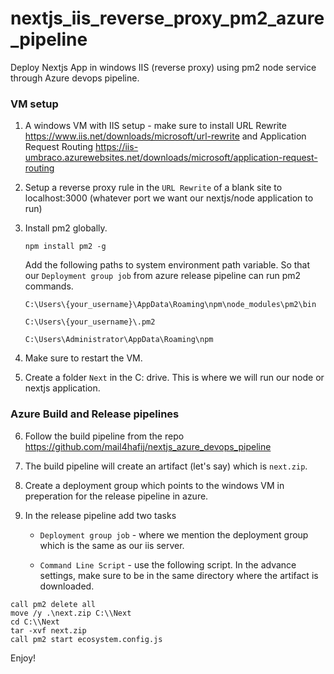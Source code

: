 # nextjs_iis_reverse_proxy_pm2_azure_pipeline
Deploy Nextjs App in windows IIS (reverse proxy) using pm2 node service through Azure devops pipeline.

### VM setup
1. A windows VM with IIS setup   - make sure to install URL Rewrite https://www.iis.net/downloads/microsoft/url-rewrite and Application Request Routing https://iis-umbraco.azurewebsites.net/downloads/microsoft/application-request-routing
2. Setup a reverse proxy rule in the ```URL Rewrite``` of a blank site to localhost:3000 (whatever port we want our nextjs/node application to run)
3. Install pm2 globally.

   ```npm install pm2 -g```
   
   Add the following paths to system environment path variable. So that our ```Deployment group job``` from azure release pipeline can run pm2 commands.
   
   ```
   C:\Users\{your_username}\AppData\Roaming\npm\node_modules\pm2\bin
   ```
   ```
   C:\Users\{your_username}\.pm2
   ```
   ```
   C:\Users\Administrator\AppData\Roaming\npm
   ```
   
5. Make sure to restart the VM.
6. Create a folder ```Next``` in the C: drive. This is where we will run our node or nextjs application.
   
### Azure Build and Release pipelines   
6. Follow the build pipeline from the repo https://github.com/mail4hafij/nextjs_azure_devops_pipeline
7. The build pipeline will create an artifact (let's say) which is ```next.zip```.
8. Create a deployment group which points to the windows VM in preperation for the release pipeline in azure.
9. In the release pipeline add two tasks 
    
   - ```Deployment group job``` - where we mention the deployment group which is the same as our iis server.
   
   - ```Command Line Script``` - use the following script. In the advance settings, make sure to be in the same directory where the artifact is downloaded.

```
call pm2 delete all
move /y .\next.zip C:\\Next
cd C:\\Next
tar -xvf next.zip
call pm2 start ecosystem.config.js 
```

Enjoy!
